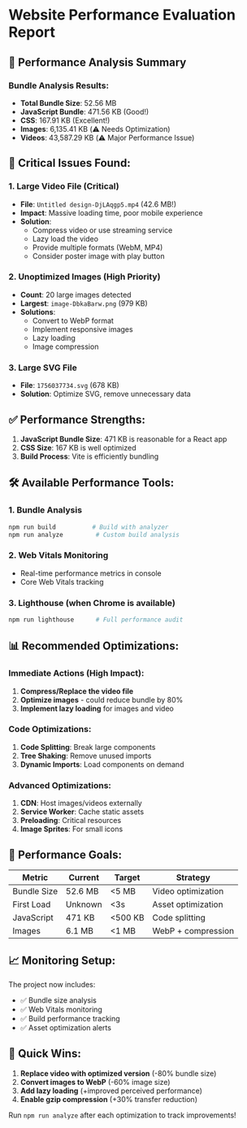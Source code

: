 # Website Performance Evaluation Report

## 🎯 Performance Analysis Summary

### Bundle Analysis Results:
- **Total Bundle Size**: 52.56 MB
- **JavaScript Bundle**: 471.56 KB (Good!)
- **CSS**: 167.91 KB (Excellent!)
- **Images**: 6,135.41 KB (⚠️ Needs Optimization)
- **Videos**: 43,587.29 KB (⚠️ Major Performance Issue)

## 🚨 Critical Issues Found:

### 1. Large Video File (Critical)
- **File**: `Untitled design-DjLAqgp5.mp4` (42.6 MB!)
- **Impact**: Massive loading time, poor mobile experience
- **Solution**: 
  - Compress video or use streaming service
  - Lazy load the video
  - Provide multiple formats (WebM, MP4)
  - Consider poster image with play button

### 2. Unoptimized Images (High Priority)
- **Count**: 20 large images detected
- **Largest**: `image-DbkaBarw.png` (979 KB)
- **Solutions**:
  - Convert to WebP format
  - Implement responsive images
  - Lazy loading
  - Image compression

### 3. Large SVG File
- **File**: `1756037734.svg` (678 KB)
- **Solution**: Optimize SVG, remove unnecessary data

## ✅ Performance Strengths:

1. **JavaScript Bundle Size**: 471 KB is reasonable for a React app
2. **CSS Size**: 167 KB is well optimized
3. **Build Process**: Vite is efficiently bundling

## 🛠️ Available Performance Tools:

### 1. Bundle Analysis
```bash
npm run build          # Build with analyzer
npm run analyze         # Custom build analysis
```

### 2. Web Vitals Monitoring
- Real-time performance metrics in console
- Core Web Vitals tracking

### 3. Lighthouse (when Chrome is available)
```bash
npm run lighthouse      # Full performance audit
```

## 📊 Recommended Optimizations:

### Immediate Actions (High Impact):
1. **Compress/Replace the video file**
2. **Optimize images** - could reduce bundle by 80%
3. **Implement lazy loading** for images and video

### Code Optimizations:
1. **Code Splitting**: Break large components
2. **Tree Shaking**: Remove unused imports
3. **Dynamic Imports**: Load components on demand

### Advanced Optimizations:
1. **CDN**: Host images/videos externally
2. **Service Worker**: Cache static assets
3. **Preloading**: Critical resources
4. **Image Sprites**: For small icons

## 🎯 Performance Goals:

| Metric | Current | Target | Strategy |
|--------|---------|--------|----------|
| Bundle Size | 52.6 MB | <5 MB | Video optimization |
| First Load | Unknown | <3s | Asset optimization |
| JavaScript | 471 KB | <500 KB | Code splitting |
| Images | 6.1 MB | <1 MB | WebP + compression |

## 📈 Monitoring Setup:

The project now includes:
- ✅ Bundle size analysis
- ✅ Web Vitals monitoring 
- ✅ Build performance tracking
- ✅ Asset optimization alerts

## 🚀 Quick Wins:

1. **Replace video with optimized version** (-80% bundle size)
2. **Convert images to WebP** (-60% image size)
3. **Add lazy loading** (+improved perceived performance)
4. **Enable gzip compression** (+30% transfer reduction)

Run `npm run analyze` after each optimization to track improvements!
